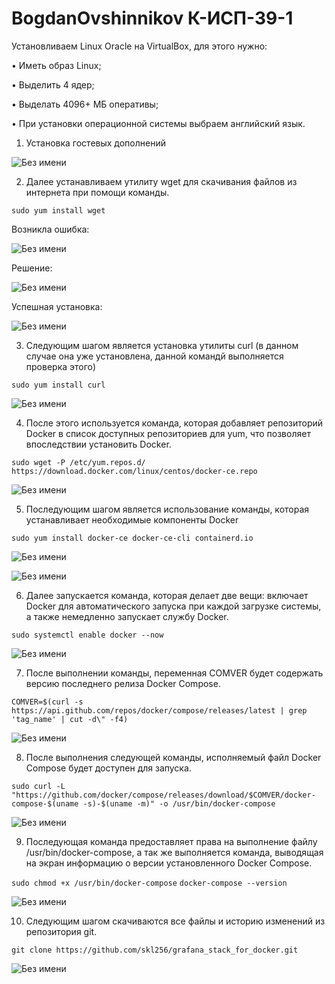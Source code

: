 # BogdanOvshinnikov К-ИСП-39-1
Установливаем Linux Oracle на VirtualBox, для этого нужно:

•  Иметь образ Linux;

•  Выделить 4 ядер;

•  Выделать 4096+ МБ оперативы;

•  При установки операционной системы выбраем английский язык.


1. Установка гостевых дополнений
   
![Без имени](https://github.com/user-attachments/assets/f43aed0f-cd3d-4707-8da0-6556894d96de)


2. Далее устанавливаем утилиту wget для скачивания файлов из интернета при помощи команды.
  
`sudo yum install wget`

Возникла ошибка:

![Без имени](https://github.com/user-attachments/assets/59f9a79c-535b-44b5-bfd5-bfb73e4d2154)

Решение:

![Без имени](https://github.com/user-attachments/assets/2878f5a5-7901-4a67-9785-8122c732bfce)

Успешная установка:

![Без имени](https://github.com/user-attachments/assets/ebaf268f-95d1-4270-adfd-5cc058ef2b68)


3. Следующим шагом является установка утилиты curl (в данном случае она уже установлена, данной командй выполняется проверка этого)

`sudo yum install curl`

![Без имени](https://github.com/user-attachments/assets/a68b7174-5a82-4093-ba22-98167aad066b)



4. После этого используется команда, которая добавляет репозиторий Docker в список доступных репозиториев для yum, что позволяет впоследствии установить Docker.

`sudo wget -P /etc/yum.repos.d/ https://download.docker.com/linux/centos/docker-ce.repo`

![Без имени](https://github.com/user-attachments/assets/f8d89986-ee4a-4228-b008-6b14c0808a32)


5. Последующим шагом является использование команды, которая устанавливает необходимые компоненты Docker

`sudo yum install docker-ce docker-ce-cli containerd.io`

![Без имени](https://github.com/user-attachments/assets/62755360-da2b-420c-b464-d6d44be036ef)

![Без имени](https://github.com/user-attachments/assets/4f03e6b9-efe6-4817-93f0-427e60ce5a8c)

6. Далее запускается команда, которая делает две вещи: включает Docker для автоматического запуска при каждой загрузке системы, а также немедленно запускает службу Docker.

`sudo systemctl enable docker --now`

![Без имени](https://github.com/user-attachments/assets/1e03f13b-7e62-4402-9518-8be40ee2e2e6)

7. После выполнении команды, переменная COMVER будет содержать версию последнего релиза Docker Compose.

`COMVER=$(curl -s https://api.github.com/repos/docker/compose/releases/latest | grep 'tag_name' | cut -d\" -f4)`

![Без имени](https://github.com/user-attachments/assets/e22d9f53-eaed-4329-95b7-a08a1346f4c4)

8. После выполнения следующей команды, исполняемый файл Docker Compose будет доступен для запуска.

`sudo curl -L "https://github.com/docker/compose/releases/download/$COMVER/docker-compose-$(uname -s)-$(uname -m)" -o /usr/bin/docker-compose`

![Без имени](https://github.com/user-attachments/assets/4bc29882-4e26-4f76-80fe-442a5e1fac17)

9. Последующая команда предоставляет права на выполнение файлу /usr/bin/docker-compose, а так же выполняется команда, выводящая на экран информацию о версии установленного Docker Compose.

`sudo chmod +x /usr/bin/docker-compose`
`docker-compose --version`

![Без имени](https://github.com/user-attachments/assets/4ac5456a-c13f-4896-a32b-7c85edb3628e)

10. Следующим шагом скачиваются все файлы и историю изменений из репозитория git.

`git clone https://github.com/skl256/grafana_stack_for_docker.git`

![Без имени](https://github.com/user-attachments/assets/e9125995-3e4a-4fb8-b7c3-fd2a2703dfa9)
